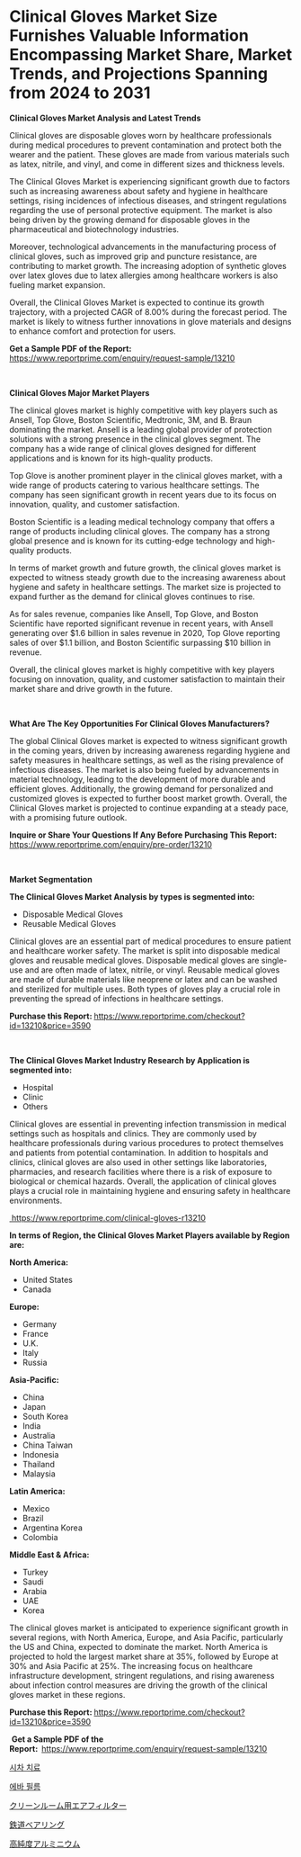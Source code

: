 <p><h1>Clinical Gloves Market Size Furnishes Valuable Information Encompassing Market Share, Market Trends, and Projections Spanning from 2024 to 2031</h1></p><p><strong>Clinical Gloves Market Analysis and Latest Trends</strong></p>
<p><p>Clinical gloves are disposable gloves worn by healthcare professionals during medical procedures to prevent contamination and protect both the wearer and the patient. These gloves are made from various materials such as latex, nitrile, and vinyl, and come in different sizes and thickness levels.</p><p>The Clinical Gloves Market is experiencing significant growth due to factors such as increasing awareness about safety and hygiene in healthcare settings, rising incidences of infectious diseases, and stringent regulations regarding the use of personal protective equipment. The market is also being driven by the growing demand for disposable gloves in the pharmaceutical and biotechnology industries.</p><p>Moreover, technological advancements in the manufacturing process of clinical gloves, such as improved grip and puncture resistance, are contributing to market growth. The increasing adoption of synthetic gloves over latex gloves due to latex allergies among healthcare workers is also fueling market expansion.</p><p>Overall, the Clinical Gloves Market is expected to continue its growth trajectory, with a projected CAGR of 8.00% during the forecast period. The market is likely to witness further innovations in glove materials and designs to enhance comfort and protection for users.</p></p>
<p><strong>Get a Sample PDF of the Report:&nbsp;</strong> <a href="https://www.reportprime.com/enquiry/request-sample/13210">https://www.reportprime.com/enquiry/request-sample/13210</a></p>
<p>&nbsp;</p>
<p><strong>Clinical Gloves Major Market Players</strong></p>
<p><p>The clinical gloves market is highly competitive with key players such as Ansell, Top Glove, Boston Scientific, Medtronic, 3M, and B. Braun dominating the market. Ansell is a leading global provider of protection solutions with a strong presence in the clinical gloves segment. The company has a wide range of clinical gloves designed for different applications and is known for its high-quality products.</p><p>Top Glove is another prominent player in the clinical gloves market, with a wide range of products catering to various healthcare settings. The company has seen significant growth in recent years due to its focus on innovation, quality, and customer satisfaction.</p><p>Boston Scientific is a leading medical technology company that offers a range of products including clinical gloves. The company has a strong global presence and is known for its cutting-edge technology and high-quality products.</p><p>In terms of market growth and future growth, the clinical gloves market is expected to witness steady growth due to the increasing awareness about hygiene and safety in healthcare settings. The market size is projected to expand further as the demand for clinical gloves continues to rise.</p><p>As for sales revenue, companies like Ansell, Top Glove, and Boston Scientific have reported significant revenue in recent years, with Ansell generating over $1.6 billion in sales revenue in 2020, Top Glove reporting sales of over $1.1 billion, and Boston Scientific surpassing $10 billion in revenue.</p><p>Overall, the clinical gloves market is highly competitive with key players focusing on innovation, quality, and customer satisfaction to maintain their market share and drive growth in the future.</p></p>
<p>&nbsp;</p>
<p><strong>What Are The Key Opportunities For Clinical Gloves Manufacturers?</strong></p>
<p><p>The global Clinical Gloves market is expected to witness significant growth in the coming years, driven by increasing awareness regarding hygiene and safety measures in healthcare settings, as well as the rising prevalence of infectious diseases. The market is also being fueled by advancements in material technology, leading to the development of more durable and efficient gloves. Additionally, the growing demand for personalized and customized gloves is expected to further boost market growth. Overall, the Clinical Gloves market is projected to continue expanding at a steady pace, with a promising future outlook.</p></p>
<p><strong>Inquire or Share Your Questions If Any Before Purchasing This Report:</strong> <a href="https://www.reportprime.com/enquiry/pre-order/13210">https://www.reportprime.com/enquiry/pre-order/13210</a></p>
<p>&nbsp;</p>
<p><strong>Market Segmentation</strong></p>
<p><strong>The Clinical Gloves Market Analysis by types is segmented into:</strong></p>
<p><ul><li>Disposable Medical Gloves</li><li>Reusable Medical Gloves</li></ul></p>
<p><p>Clinical gloves are an essential part of medical procedures to ensure patient and healthcare worker safety. The market is split into disposable medical gloves and reusable medical gloves. Disposable medical gloves are single-use and are often made of latex, nitrile, or vinyl. Reusable medical gloves are made of durable materials like neoprene or latex and can be washed and sterilized for multiple uses. Both types of gloves play a crucial role in preventing the spread of infections in healthcare settings.</p></p>
<p><strong>Purchase this Report:&nbsp;</strong><a href="https://www.reportprime.com/checkout?id=13210&price=3590">https://www.reportprime.com/checkout?id=13210&price=3590</a></p>
<p>&nbsp;</p>
<p><strong>The Clinical Gloves Market Industry Research by Application is segmented into:</strong></p>
<p><ul><li>Hospital</li><li>Clinic</li><li>Others</li></ul></p>
<p><p>Clinical gloves are essential in preventing infection transmission in medical settings such as hospitals and clinics. They are commonly used by healthcare professionals during various procedures to protect themselves and patients from potential contamination. In addition to hospitals and clinics, clinical gloves are also used in other settings like laboratories, pharmacies, and research facilities where there is a risk of exposure to biological or chemical hazards. Overall, the application of clinical gloves plays a crucial role in maintaining hygiene and ensuring safety in healthcare environments.</p></p>
<p><a href="https://www.reportprime.com/clinical-gloves-r13210">&nbsp;https://www.reportprime.com/clinical-gloves-r13210</a></p>
<p><strong>In terms of Region, the Clinical Gloves Market Players available by Region are:</strong></p>
<p>
    <p> <strong> North America: </strong>
        <ul>
            <li>United States</li>
            <li>Canada</li>
        </ul>
        </p> 
    <p> <strong> Europe: </strong>
        <ul>
            <li>Germany</li>
            <li>France</li>
            <li>U.K.</li>
            <li>Italy</li>
            <li>Russia</li>
        </ul>
        </p> 
    <p> <strong> Asia-Pacific: </strong>
        <ul>
            <li>China</li>
            <li>Japan</li>
            <li>South Korea</li>
            <li>India</li>
            <li>Australia</li>
            <li>China Taiwan</li>
            <li>Indonesia</li>
            <li>Thailand</li>
            <li>Malaysia</li>
        </ul>
        </p> 
    <p> <strong> Latin America: </strong>
        <ul>
            <li>Mexico</li>
            <li>Brazil</li>
            <li>Argentina Korea</li>
            <li>Colombia</li>
        </ul>
        </p> 
    <p> <strong> Middle East & Africa: </strong>
        <ul>
            <li>Turkey</li>
            <li>Saudi</li>
            <li>Arabia</li>
            <li>UAE</li>
            <li>Korea</li>
        </ul>
    </p>
    </p>
<p><p>The clinical gloves market is anticipated to experience significant growth in several regions, with North America, Europe, and Asia Pacific, particularly the US and China, expected to dominate the market. North America is projected to hold the largest market share at 35%, followed by Europe at 30% and Asia Pacific at 25%. The increasing focus on healthcare infrastructure development, stringent regulations, and rising awareness about infection control measures are driving the growth of the clinical gloves market in these regions.</p></p>
<p><strong>Purchase this Report: </strong><a href="https://www.reportprime.com/checkout?id=13210&price=3590">https://www.reportprime.com/checkout?id=13210&price=3590</a></p>
<p>&nbsp;<strong>Get a Sample PDF of the Report:&nbsp;&nbsp;</strong><a href="https://www.reportprime.com/enquiry/request-sample/13210">https://www.reportprime.com/enquiry/request-sample/13210</a></p>
<p><strong></strong></p>
<p><p><a href="https://medium.com/@jomosley1999/%EC%A0%9C%ED%8A%B8-%EB%9E%99-%EC%B9%98%EB%A3%8C-%EC%8B%9C%EC%9E%A5-%EC%A1%B0%EC%82%AC-%EB%B3%B4%EA%B3%A0%EC%84%9C-%EA%B7%B8-%EC%97%AD%EC%82%AC%EC%99%80-2024%EB%85%84%EB%B6%80%ED%84%B0-2031%EB%85%84%EA%B9%8C%EC%A7%80%EC%9D%98-%EC%98%88%EC%B8%A1-220c71748e30">시차 치료</a></p><p><a href="https://medium.com/@jodyomenick905/eva-%ED%95%84%EB%A6%84-%EC%8B%9C%EC%9E%A5-%EC%A0%90%EC%9C%A0%EC%9C%A8-%EC%A7%84%ED%99%94-%EB%B0%8F-%EC%8B%9C%EC%9E%A5-%EC%84%B1%EC%9E%A5-%EC%B6%94%EC%84%B8-2024-2031-d1a1634e7969">에바 필름</a></p><p><a href="https://github.com/mcbeesbxa270/Market-Research-Report-List-1/blob/main/353037128846.md">クリーンルーム用エアフィルター</a></p><p><a href="https://medium.com/@lilliandach1969/%E9%89%84%E9%81%93%E8%BB%8A%E4%B8%A1%E7%94%A8%E8%BB%8A%E8%BB%B8%E5%8F%97%E5%B8%82%E5%A0%B4-2031%E5%B9%B4%E3%81%BE%E3%81%A7%E3%81%AE%E6%88%90%E5%8A%9F%E3%81%99%E3%82%8B%E3%83%93%E3%82%B8%E3%83%8D%E3%82%B9%E6%88%A6%E7%95%A5%E3%81%AE%E9%8D%B5-170b26724bac">鉄道ベアリング</a></p><p><a href="https://github.com/EmoryYundt1935/Market-Research-Report-List-1/blob/main/145541928876.md">高純度アルミニウム</a></p></p>